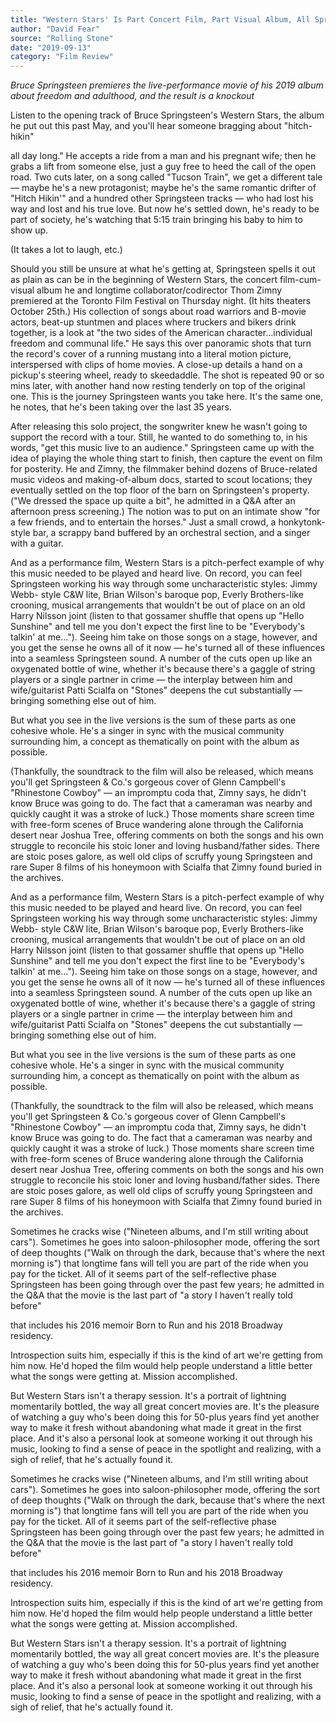 ```yaml
---
title: "Western Stars' Is Part Concert Film, Part Visual Album, All Springsteen"
author: "David Fear"
source: "Rolling Stone"
date: "2019-09-13"
category: "Film Review"
---
```


_Bruce Springsteen premieres the live-performance movie of his 2019 album about freedom and adulthood, and the result is a knockout_

Listen to the opening track of Bruce Springsteen's Western Stars, the album he put out this past May, and you'll hear someone bragging about "hitch-hikin"

all day long." He accepts a ride from a man and his pregnant wife; then he grabs a lift from someone else, just a guy free to heed the call of the open road. Two cuts later, on a song called "Tucson Train", we get a different tale — maybe he's a new protagonist; maybe he's the same romantic drifter of "Hitch Hikin'" and a hundred other Springsteen tracks — who had lost his way and lost and his true love. But now he's settled down, he's ready to be part of society, he's watching that 5:15 train bringing his baby to him to show up.

(It takes a lot to laugh, etc.)

Should you still be unsure at what he's getting at, Springsteen spells it out as plain as can be in the beginning of Western Stars, the concert film-cum- visual album he and longtime collaborator/codirector Thom Zimny premiered at the Toronto Film Festival on Thursday night. (It hits theaters October 25th.) His collection of songs about road warriors and B-movie actors, beat-up stuntmen and places where truckers and bikers drink together, is a look at "the two sides of the American character...individual freedom and communal life." He says this over panoramic shots that turn the record's cover of a running mustang into a literal motion picture, interspersed with clips of home movies. A close-up details a hand on a pickup's steering wheel, ready to skeedaddle. The shot is repeated 90 or so mins later, with another hand now resting tenderly on top of the original one. This is the journey Springsteen wants you take here. It's the same one, he notes, that he's been taking over the last 35 years.

After releasing this solo project, the songwriter knew he wasn't going to support the record with a tour. Still, he wanted to do something to, in his words, "get this music live to an audience." Springsteen came up with the idea of playing the whole thing start to finish, then capture the event on film for posterity. He and Zimny, the filmmaker behind dozens of Bruce-related music videos and making-of-album docs, started to scout locations; they eventually settled on the top floor of the barn on Springsteen's property. ("We dressed the space up quite a bit", he admitted in a Q&A after an afternoon press screening.) The notion was to put on an intimate show "for a few friends, and to entertain the horses." Just a small crowd, a honkytonk-style bar, a scrappy band buffered by an orchestral section, and a singer with a guitar.

And as a performance film, Western Stars is a pitch-perfect example of why this music needed to be played and heard live. On record, you can feel Springsteen working his way through some uncharacteristic styles: Jimmy Webb- style C&W lite, Brian Wilson's baroque pop, Everly Brothers-like crooning, musical arrangements that wouldn't be out of place on an old Harry Nilsson joint (listen to that gossamer shuffle that opens up "Hello Sunshine" and tell me you don't expect the first line to be "Everybody's talkin' at me..."). Seeing him take on those songs on a stage, however, and you get the sense he owns all of it now — he's turned all of these influences into a seamless Springsteen sound. A number of the cuts open up like an oxygenated bottle of wine, whether it's because there's a gaggle of string players or a single partner in crime — the interplay between him and wife/guitarist Patti Scialfa on "Stones" deepens the cut substantially — bringing something else out of him.

But what you see in the live versions is the sum of these parts as one cohesive whole. He's a singer in sync with the musical community surrounding him, a concept as thematically on point with the album as possible.

(Thankfully, the soundtrack to the film will also be released, which means you'll get Springsteen & Co.'s gorgeous cover of Glenn Campbell's "Rhinestone Cowboy" — an impromptu coda that, Zimny says, he didn't know Bruce was going to do. The fact that a cameraman was nearby and quickly caught it was a stroke of luck.) Those moments share screen time with free-form scenes of Bruce wandering alone through the California desert near Joshua Tree, offering comments on both the songs and his own struggle to reconcile his stoic loner and loving husband/father sides. There are stoic poses galore, as well old clips of scruffy young Springsteen and rare Super 8 films of his honeymoon with Scialfa that Zimny found buried in the archives.

And as a performance film, Western Stars is a pitch-perfect example of why this music needed to be played and heard live. On record, you can feel Springsteen working his way through some uncharacteristic styles: Jimmy Webb- style C&W lite, Brian Wilson's baroque pop, Everly Brothers-like crooning, musical arrangements that wouldn't be out of place on an old Harry Nilsson joint (listen to that gossamer shuffle that opens up "Hello Sunshine" and tell me you don't expect the first line to be "Everybody's talkin' at me..."). Seeing him take on those songs on a stage, however, and you get the sense he owns all of it now — he's turned all of these influences into a seamless Springsteen sound. A number of the cuts open up like an oxygenated bottle of wine, whether it's because there's a gaggle of string players or a single partner in crime — the interplay between him and wife/guitarist Patti Scialfa on "Stones" deepens the cut substantially — bringing something else out of him.

But what you see in the live versions is the sum of these parts as one cohesive whole. He's a singer in sync with the musical community surrounding him, a concept as thematically on point with the album as possible.

(Thankfully, the soundtrack to the film will also be released, which means you'll get Springsteen & Co.'s gorgeous cover of Glenn Campbell's "Rhinestone Cowboy" — an impromptu coda that, Zimny says, he didn't know Bruce was going to do. The fact that a cameraman was nearby and quickly caught it was a stroke of luck.) Those moments share screen time with free-form scenes of Bruce wandering alone through the California desert near Joshua Tree, offering comments on both the songs and his own struggle to reconcile his stoic loner and loving husband/father sides. There are stoic poses galore, as well old clips of scruffy young Springsteen and rare Super 8 films of his honeymoon with Scialfa that Zimny found buried in the archives.

Sometimes he cracks wise ("Nineteen albums, and I'm still writing about cars"). Sometimes he goes into saloon-philosopher mode, offering the sort of deep thoughts ("Walk on through the dark, because that's where the next morning is") that longtime fans will tell you are part of the ride when you pay for the ticket. All of it seems part of the self-reflective phase Springsteen has been going through over the past few years; he admitted in the Q&A that the movie is the last part of "a story I haven't really told before"

that includes his 2016 memoir Born to Run and his 2018 Broadway residency.

Introspection suits him, especially if this is the kind of art we're getting from him now. He'd hoped the film would help people understand a little better what the songs were getting at. Mission accomplished.

But Western Stars isn't a therapy session. It's a portrait of lightning momentarily bottled, the way all great concert movies are. It's the pleasure of watching a guy who's been doing this for 50-plus years find yet another way to make it fresh without abandoning what made it great in the first place. And it's also a personal look at someone working it out through his music, looking to find a sense of peace in the spotlight and realizing, with a sigh of relief, that he's actually found it.

Sometimes he cracks wise ("Nineteen albums, and I'm still writing about cars"). Sometimes he goes into saloon-philosopher mode, offering the sort of deep thoughts ("Walk on through the dark, because that's where the next morning is") that longtime fans will tell you are part of the ride when you pay for the ticket. All of it seems part of the self-reflective phase Springsteen has been going through over the past few years; he admitted in the Q&A that the movie is the last part of "a story I haven't really told before"

that includes his 2016 memoir Born to Run and his 2018 Broadway residency.

Introspection suits him, especially if this is the kind of art we're getting from him now. He'd hoped the film would help people understand a little better what the songs were getting at. Mission accomplished.

But Western Stars isn't a therapy session. It's a portrait of lightning momentarily bottled, the way all great concert movies are. It's the pleasure of watching a guy who's been doing this for 50-plus years find yet another way to make it fresh without abandoning what made it great in the first place. And it's also a personal look at someone working it out through his music, looking to find a sense of peace in the spotlight and realizing, with a sigh of relief, that he's actually found it.

